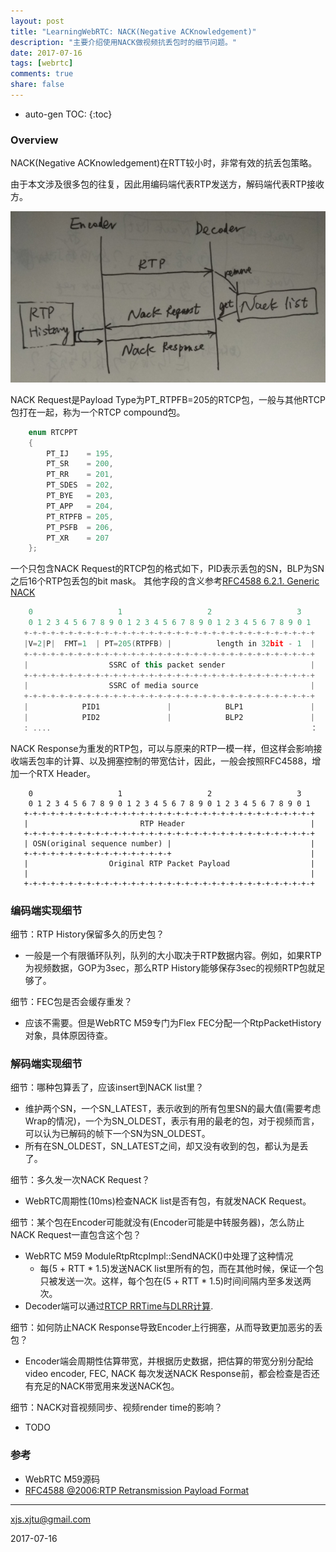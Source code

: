 ```yaml
---
layout: post
title: "LearningWebRTC: NACK(Negative ACKnowledgement)"
description: "主要介绍使用NACK做视频抗丢包时的细节问题。"
date: 2017-07-16
tags: [webrtc]
comments: true
share: false
---
```


* auto-gen TOC:
{:toc}

### Overview

NACK(Negative ACKnowledgement)在RTT较小时，非常有效的抗丢包策略。

由于本文涉及很多包的往复，因此用编码端代表RTP发送方，解码端代表RTP接收方。

![nack_overview](/images/LearningWebRTC/nack_overview.png)

NACK Request是Payload Type为PT_RTPFB=205的RTCP包，一般与其他RTCP包打在一起，称为一个RTCP compound包。

```cpp
    enum RTCPPT
    {
        PT_IJ    = 195,
        PT_SR    = 200,
        PT_RR    = 201,
        PT_SDES  = 202,
        PT_BYE   = 203,
        PT_APP   = 204,
        PT_RTPFB = 205,
        PT_PSFB  = 206,
        PT_XR    = 207
    };
```
一个只包含NACK Request的RTCP包的格式如下，PID表示丢包的SN，BLP为SN之后16个RTP包丢包的bit mask。
其他字段的含义参考[RFC4588 6.2.1.  Generic NACK](https://tools.ietf.org/html/rfc4585#section-6.2.1)

```cpp
    0                   1                   2                   3
    0 1 2 3 4 5 6 7 8 9 0 1 2 3 4 5 6 7 8 9 0 1 2 3 4 5 6 7 8 9 0 1
   +-+-+-+-+-+-+-+-+-+-+-+-+-+-+-+-+-+-+-+-+-+-+-+-+-+-+-+-+-+-+-+-+
   |V=2|P|  FMT=1  | PT=205(RTPFB) |          length in 32bit - 1  |
   +-+-+-+-+-+-+-+-+-+-+-+-+-+-+-+-+-+-+-+-+-+-+-+-+-+-+-+-+-+-+-+-+
   |                  SSRC of this packet sender                   |
   +-+-+-+-+-+-+-+-+-+-+-+-+-+-+-+-+-+-+-+-+-+-+-+-+-+-+-+-+-+-+-+-+
   |                  SSRC of media source                         |
   +-+-+-+-+-+-+-+-+-+-+-+-+-+-+-+-+-+-+-+-+-+-+-+-+-+-+-+-+-+-+-+-+
   |            PID1               |            BLP1               |
   |            PID2               |            BLP2               |
   : ....                                                          ：
```

NACK Response为重发的RTP包，可以与原来的RTP一模一样，但这样会影响接收端丢包率的计算、以及拥塞控制的带宽估计，因此，一般会按照RFC4588，增加一个RTX Header。

```
    0                   1                   2                   3
    0 1 2 3 4 5 6 7 8 9 0 1 2 3 4 5 6 7 8 9 0 1 2 3 4 5 6 7 8 9 0 1
   +-+-+-+-+-+-+-+-+-+-+-+-+-+-+-+-+-+-+-+-+-+-+-+-+-+-+-+-+-+-+-+-+
   |                         RTP Header                            |
   +-+-+-+-+-+-+-+-+-+-+-+-+-+-+-+-+-+-+-+-+-+-+-+-+-+-+-+-+-+-+-+-+
   | OSN(original sequence number) |                               |
   +-+-+-+-+-+-+-+-+-+-+-+-+-+-+-+-+                               |
   |                  Original RTP Packet Payload                  |
   |                                                               |
   +-+-+-+-+-+-+-+-+-+-+-+-+-+-+-+-+-+-+-+-+-+-+-+-+-+-+-+-+-+-+-+-+
```

### 编码端实现细节

细节：RTP History保留多久的历史包？
 * 一般是一个有限循环队列，队列的大小取决于RTP数据内容。例如，如果RTP为视频数据，GOP为3sec，那么RTP History能够保存3sec的视频RTP包就足够了。

细节：FEC包是否会缓存重发？
 * 应该不需要。但是WebRTC M59专门为Flex FEC分配一个RtpPacketHistory对象，具体原因待查。

### 解码端实现细节

细节：哪种包算丢了，应该insert到NACK list里？
 * 维护两个SN，一个SN_LATEST，表示收到的所有包里SN的最大值(需要考虑Wrap的情况)，一个为SN_OLDEST，表示有用的最老的包，对于视频而言，可以认为已解码的帧下一个SN为SN_OLDEST。
 * 所有在SN_OLDEST，SN_LATEST之间，却又没有收到的包，都认为是丢了。

细节：多久发一次NACK Request？
 * WebRTC周期性(10ms)检查NACK list是否有包，有就发NACK Request。

细节：某个包在Encoder可能就没有(Encoder可能是中转服务器)，怎么防止NACK Request一直包含这个包？
 * WebRTC M59 ModuleRtpRtcpImpl::SendNACK()中处理了这种情况
   * 每(5 + RTT * 1.5)发送NACK list里所有的包，而在其他时候，保证一个包只被发送一次。这样，每个包在(5 + RTT * 1.5)时间间隔内至多发送两次。
 * Decoder端可以通过[RTCP RRTime与DLRR计算](https://xjsxjtu.github.io/2017-06-25/LearningWebRTC-RTP-RTCP/#qosrtt).

细节：如何防止NACK Response导致Encoder上行拥塞，从而导致更加恶劣的丢包？
 * Encoder端会周期性估算带宽，并根据历史数据，把估算的带宽分别分配给video encoder, FEC, NACK 每次发送NACK Response前，都会检查是否还有充足的NACK带宽用来发送NACK包。
 
细节：NACK对音视频同步、视频render time的影响？
 * TODO

### 参考
 * WebRTC M59源码
 * [RFC4588 @2006:RTP Retransmission Payload Format](https://tools.ietf.org/html/rfc4588)

----
xjs.xjtu@gmail.com

2017-07-16












